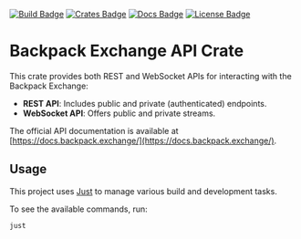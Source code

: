 [![Build Badge]][build] [![Crates Badge]][crates] [![Docs Badge]][docs] [![License Badge]][license]

[Build Badge]: https://github.com/backpack-exchange/bpx-api-client/actions/workflows/rust.yml/badge.svg
[build]: https://github.com/backpack-exchange/bpx-api-client/actions

[Crates Badge]: https://img.shields.io/crates/v/bpx_api_client.svg
[crates]: https://crates.io/crates/bpx_api_client

[Docs Badge]: https://docs.rs/bpx_api_client/badge.svg
[docs]: https://docs.rs/bpx_api_client

[License Badge]: https://img.shields.io/badge/License-Apache_2.0-blue.svg
[license]: ../LICENSE

# Backpack Exchange API Crate

This crate provides both REST and WebSocket APIs for interacting with the Backpack Exchange:

- **REST API**: Includes public and private (authenticated) endpoints.
- **WebSocket API**: Offers public and private streams.

The official API documentation is available at [https://docs.backpack.exchange/](https://docs.backpack.exchange/).

## Usage

This project uses [Just](https://github.com/casey/just) to manage various build and development tasks.

To see the available commands, run:

```shell
just
```
